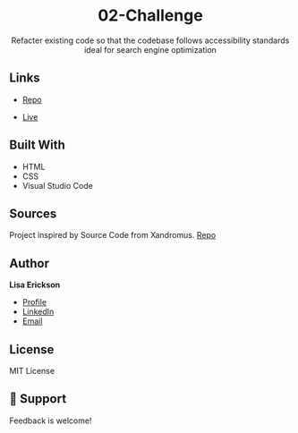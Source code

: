 <h1 align="center">02-Challenge</h1>

<p align="center">Refacter existing code so that the codebase follows accessibility standards ideal for search engine optimization</p>

## Links

- [Repo](https://github.com/lisaericksoncoding/02-Challenge "02-Challenge Repo")

- [Live](https://lisaericksoncoding.github.io/02-Challenge "Live View")

## Built With

- HTML
- CSS
- Visual Studio Code

## Sources

Project inspired by Source Code from Xandromus.
[Repo](https://github.com/coding-boot-camp/urban-octo-telegram)

## Author

**Lisa Erickson**

- [Profile](https://github.com/lisaericksoncoding "Lisa Erickson")
- [LinkedIn](https://www.linkedin.com/in/lisalerickson/ "Lisa Erickson")
- [Email](mailto:erickson.l.lisa@gmail.com?subject=Feedback "Feedback")

## License
MIT License 

## 🤝 Support

Feedback is welcome!
